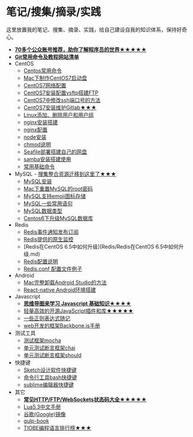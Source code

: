 # 笔记/搜集/摘录/实践

这里放置我的笔记、搜集、摘录、实践，给自己建设自我的知识体系，保持好奇心。

- **[70多个公众账号推荐，助你了解程序员的世界★★★★★](other/公众账号推荐.md)**
- **[Git常用命令及教程网站清单](other/Git%E5%B8%B8%E7%94%A8%E5%91%BD%E4%BB%A4%E6%B8%85%E5%8D%95.md)**
- CentOS 
    - [Centos常用命令](CentOS/CentOS.md)
    - [Mac下制作CentOS7启动盘](CentOS/Mac下制作CentOS7启动盘.md)
    - [CentOS7网络配置](CentOS/CentOS7网络配置.md)
    - [CentOS7安装配置vsftp搭建FTP](CentOS/CentOS7安装配置vsftp搭建FTP.md)
    - [CentOS7中修改ssh端口号的方法](CentOS/CentOS7中修改ssh端口号的方法.md)
    - [CentOS7安装维护Gitlab★★★](CentOS/CentOS7安装维护Gitlab.md)
    - [Linux添加、删除用户和用户组](CentOS/Linux添加、删除用户和用户组.md)
    - [nginx安装搭建](CentOS/nginx安装.md)
    - [nginx配置](CentOS/nginx配置.md)
    - [node安装](CentOS/node安装.md)
    - [chmod说明](CentOS/chmod.md)
    - [Seafile部署搭建自己的网盘](CentOS/部署Seafile搭建自己的网盘.md)
    - [samba安装搭建使用](CentOS/samba.md)
    - [常用基础命令](CentOS/常用基础命令.md)
- MySQL - [搜集整合资源迁移到这里了★★★](https://github.com/jaywcjlove/mysql-tutorial)
    - [MySQL安装](https://github.com/jaywcjlove/mysql-tutorial)
    - [Mac下重置MySQL的root密码](https://github.com/jaywcjlove/mysql-tutorial)
    - [MySQL支持emoji图标存储](https://github.com/jaywcjlove/mysql-tutorial)
    - [MySQL一些常用语句](https://github.com/jaywcjlove/mysql-tutorial)
    - [MySQL数据类型](https://github.com/jaywcjlove/mysql-tutorial)
    - [Centos6下升级MySQL数据库](https://github.com/jaywcjlove/mysql-tutorial)
- Redis
    - [Redis事件通知发布订阅](Redis/Redis事件通知发布订阅.md)
    - [Redis提供的原生监控](Redis/Redis提供的原生监控.md)
    - [Redis在CentOS 6.5中如何升级](Redis/Redis在CentOS 6.5中如何升级.md)
    - [Redis配置说明](Redis/Redis配置说明.md)
    - [Redis.conf 配置文件例子](Redis/Redis.conf)
- Android
    - [Mac完整卸载Android Studio的方法](Android/Mac%E5%AE%8C%E6%95%B4%E5%8D%B8%E8%BD%BDAndroid%20Studio%E7%9A%84%E6%96%B9%E6%B3%95.md)
    - [React-native Android环境搭建](Android/React-native%20Android%E7%8E%AF%E5%A2%83%E6%90%AD%E5%BB%BA.md)
- Javascript
    - **[思维导图来学习 Javascript 基础知识★★★★](Javascript/)**
    - [轻量高效的开源JavaScript插件和库★★★★★](Javascript/轻量高效的开源JavaScript插件和库.md)
    - [一些正则表达式随记](Javascript/一些正则表达式随记.md)
    - [web开发的框架Backbone.js手册](http://jaywcjlove.github.io/handbook/index.html)
- 测试工具
    - [测试框架mocha](http://jaywcjlove.github.io/handbook/html/%E6%B5%8B%E8%AF%95%E5%B7%A5%E5%85%B7/mocha.html)
    - [单元测试断言框架chai](http://jaywcjlove.github.io/handbook/html/%E6%B5%8B%E8%AF%95%E5%B7%A5%E5%85%B7/chai.html)
    - [单元测试断言框架should](http://jaywcjlove.github.io/handbook/html/%E6%B5%8B%E8%AF%95%E5%B7%A5%E5%85%B7/should.html)
- 快捷键
    - [Sketch设计软件快捷键](http://jaywcjlove.github.io/handbook/html/Shortcuts/Sketch.html)
    - [命令行工具bash快捷键](http://jaywcjlove.github.io/handbook/html/Shortcuts/bash.html)
    - [sublime编辑器快捷键](http://jaywcjlove.github.io/handbook/html/Shortcuts/sublime.html)
- 其它
    - **[常见HTTP/FTP/WebSockets状态码大全★★★★★](other/HTTP-Status-codes.md)**
    - [Lua5.3中文手册](other/Lua5.3.md)
    - [谷歌(Google)镜像](other/谷歌(Google)镜像.md)
    - [gulp-book](http://jaywcjlove.github.io/handbook/html/gulp-book.html)
    - [TIOBE编程语言排行榜★★★](http://www.tiobe.com/tiobe-index/)
